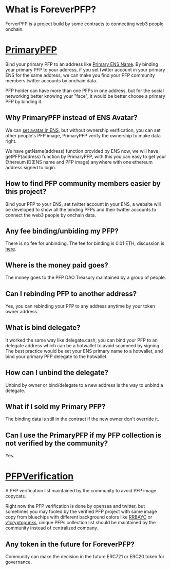 # What is ForeverPFP?
ForverPFP is a project build by some contracts to connecting web3 people onchain.

# [PrimaryPFP](https://github.com/ForeverPFP/contract/blob/main/src/IPrimaryPFP.sol)
Bind your primary PFP to an address like [Primary ENS Name](https://app.ens.domains/faq#what-is-a-primary-ens-name-record).
By binding your primary PFP to your address, if you set twitter account in your primary ENS for the same address, we can make you find your PFP community members twitter accounts by onchain data.

PFP holder can have more than one PFPs in one address, but for the social networking better knowing your "face", it would be better choose a primary PFP by binding it.

## Why PrimaryPFP instead of ENS Avatar?

We can [set avatar in ENS](https://medium.com/@brantly.eth/step-by-step-guide-to-setting-an-nft-as-your-ens-profile-avatar-3562d39567fc), but without ownership verification, you can set other people's PFP image, PrimaryPFP verify the ownership to make data right.

We have getName(address) function provided by ENS now, we will have getPFP(address) function by PrimaryPFP, with this you can easy to get your Ethereum ID(ENS name and PFP image) anywhere with one ethereum address signed to login.

## How to find PFP community members easier by this project?

Bind your PFP to your ENS, set twitter account in your ENS, a website will be developed to show all the binding PFPs and their twitter accounts to connect the web3 people by onchain data.

## Any fee binding/unbiding my PFP?

There is no fee for unbinding. The fee for binding is 0.01 ETH, discussion is [here](https://github.com/orgs/PrimaryPFP/discussions/14).

## Where is the money paid goes?

The money goes to the PFP DAO Treasury maintained by a group of people.

## Can I rebinding PFP to another address?

Yes, you can rebinding your PFP to any address anytime by your token owner address.

## What is bind delegate?

It worked the same way like delegate.cash, you can bind your PFP to an delegate address which can be a hotwallet to avoid scammed by signing.
The best practice would be set your ENS primary name to a hotwallet, and bind your primary PFP delegate to the hotwallet.

## How can I unbind the delegate?

Unbind by owner or bind/delegate to a new address is the way to unbind a delegate.

## What if I sold my Primary PFP?

The binding data is still in the contract if the new owner don't override it.

## Can I use the PrimaryPFP if my PFP collection is not verified by the community?

Yes.

# [PFPVerification](https://github.com/ForeverPFP/contract/blob/main/src/IPFPVerification.sol)

A PFP verification list maintained by the community to avoid PFP image copycats.

Right now the PFP verification is done by opensea and twitter, but sometimes you may fooled by the verified PFP project with same image copy from bluechips with different background colors like [RRBAYC](https://etherscan.io/address/0x2ee6af0dff3a1ce3f7e3414c52c48fd50d73691e) or [v1cryptopunks](https://etherscan.io/address/0x282bdd42f4eb70e7a9d9f40c8fea0825b7f68c5d), unique PFPs collection list should be maintained by the community instead of centralized company.

## Any token in the future for ForeverPFP?

Community can make the decision in the future ERC721 or ERC20 token for governance.
